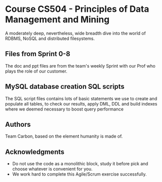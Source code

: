 # Course CS504 - Principles of Data Management and Mining

A moderately deep, nevertheless, wide breadth dive into the world of RDBMS, NoSQL and distributed filesystems. 

## Files from Sprint 0-8 

The doc and ppt files are from the team's weekly Sprint with our Prof who plays the role of our customer. 

## MySQL database creation SQL scripts

The SQL script files contains lots of basic statements we use to create and populate all tables, to check our results, apply DML, DDL and build indexes where we deemed necessary to boost query performance 

## Authors

Team Carbon, based on the element humanity is made of.

## Acknowledgments

* Do not use the code as a monolithic block, study it before pick and choose whatever is convenient for you. 
* We work hard to complete this Agile/Scrum exercise successfully.  
